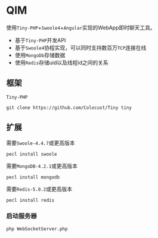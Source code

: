 QIM
========

使用`Tiny-PHP`+`Swoole4`+`Angular`实现的WebApp即时聊天工具。

* 基于`Tiny-PHP`开发API
* 基于`Swoole4`协程实现，可以同时支持数百万`TCP`连接在线
* 使用`MongoDb`存储数据
* 使用`Redis`存储uid以及线程id之间的关系

框架
--- 
`Tiny-PHP`

    git clone https://github.com/Colocust/Tiny tiny
   
扩展
---- 
需要`Swoole-4.4.7`或更高版本

    pecl install swoole
   
需要`MongoDB-4.2.1`或更高版本

    pecl install mongodb
    
需要`Redis-5.0.2`或更高版本

    pecl install redis
    
### 启动服务器
    php WebSocketServer.php